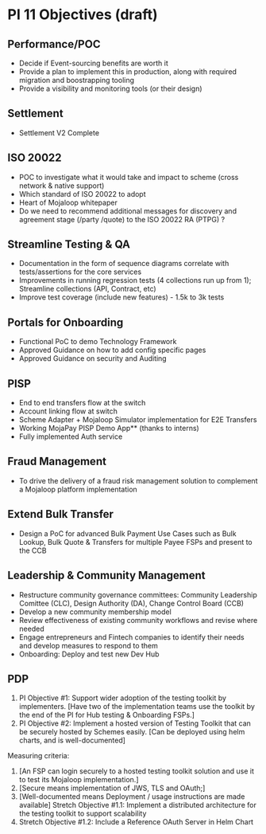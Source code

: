 # PI 11 Objectives (draft)

## Performance/POC
* Decide if Event-sourcing benefits are worth it
* Provide a plan to implement this in production, along with required  migration and boostrapping tooling
* Provide a visibility and monitoring tools (or their design)

## Settlement
* Settlement V2 Complete

## ISO 20022
* POC to investigate what it would take and impact to scheme (cross network & native support)
* Which standard of ISO 20022 to adopt
* Heart of Mojaloop whitepaper
* Do we need to recommend additional messages for discovery and agreement stage (/party /quote) to the ISO 20022 RA (PTPG) ?

## Streamline Testing & QA
* Documentation in the form of sequence diagrams correlate with tests/assertions for the core services
* Improvements in running regression tests (4 collections run up from 1); Streamline collections (API, Contract, etc)
* Improve test coverage (include new features) - 1.5k to 3k tests

## Portals for Onboarding
* Functional PoC to demo Technology Framework
* Approved Guidance on how to add config specific pages
* Approved Guidance on security and Auditing

## PISP
* End to end transfers flow at the switch
* Account linking flow at switch
* Scheme Adapter + Mojaloop Simulator implementation for E2E Transfers 
* Working MojaPay PISP Demo App** (thanks to interns)
* Fully implemented Auth service

## Fraud Management
* To drive the delivery of a fraud risk management solution to complement a Mojaloop platform implementation

## Extend Bulk Transfer
* Design a PoC for advanced Bulk Payment Use Cases such as Bulk Lookup, Bulk Quote & Transfers for multiple Payee FSPs and present to the CCB

## Leadership & Community Management
* Restructure community governance committees: Community Leadership Comittee (CLC), Design Authority (DA), Change Control Board (CCB)
* Develop a new community membership model
* Review effectiveness of existing community workflows and revise where needed
* Engage entrepreneurs and Fintech companies to identify their needs and develop measures to respond to them
* Onboarding: Deploy and test new Dev Hub 

## PDP
1.	PI Objective #1: Support wider adoption of the testing toolkit by implementers. [Have two of the implementation teams use the toolkit by the end of the PI for Hub testing & Onboarding FSPs.]
2.	PI Objective #2: Implement a hosted version of Testing Toolkit that can be securely hosted by Schemes easily. [Can be deployed using helm charts, and is well-documented]

Measuring criteria:
1.	[An FSP can login securely to a hosted testing toolkit solution and use it to test its Mojaloop implementation.]
2.	[Secure means implementation of JWS, TLS and OAuth;]
3.	[Well-documented means Deployment / usage instructions are made available]
Stretch Objective #1.1: Implement a distributed architecture for the testing toolkit to support scalability
3.	Stretch Objective #1.2: Include a Reference OAuth Server in Helm Chart

